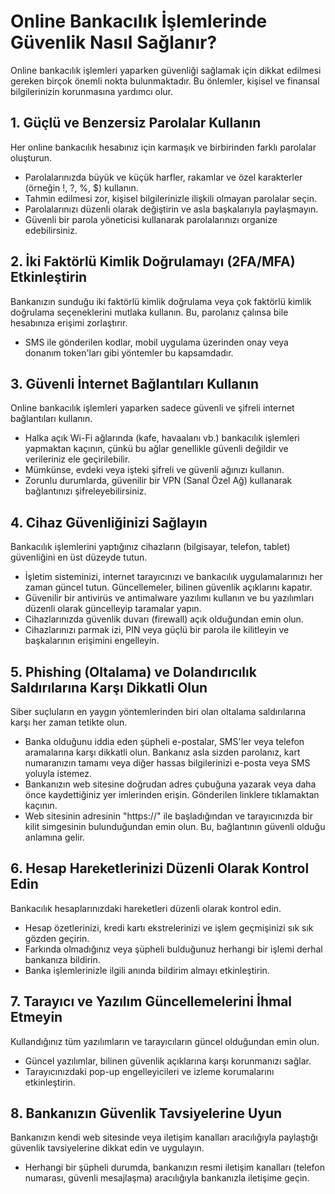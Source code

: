 # Online Bankacılık İşlemlerinde Güvenlik Nasıl Sağlanır?

Online bankacılık işlemleri yaparken güvenliği sağlamak için dikkat edilmesi gereken birçok önemli nokta bulunmaktadır. Bu önlemler, kişisel ve finansal bilgilerinizin korunmasına yardımcı olur.

## 1. Güçlü ve Benzersiz Parolalar Kullanın

Her online bankacılık hesabınız için karmaşık ve birbirinden farklı parolalar oluşturun.

*   Parolalarınızda büyük ve küçük harfler, rakamlar ve özel karakterler (örneğin !, ?, %, $) kullanın.
*   Tahmin edilmesi zor, kişisel bilgilerinizle ilişkili olmayan parolalar seçin.
*   Parolalarınızı düzenli olarak değiştirin ve asla başkalarıyla paylaşmayın.
*   Güvenli bir parola yöneticisi kullanarak parolalarınızı organize edebilirsiniz.

## 2. İki Faktörlü Kimlik Doğrulamayı (2FA/MFA) Etkinleştirin

Bankanızın sunduğu iki faktörlü kimlik doğrulama veya çok faktörlü kimlik doğrulama seçeneklerini mutlaka kullanın. Bu, parolanız çalınsa bile hesabınıza erişimi zorlaştırır.

*   SMS ile gönderilen kodlar, mobil uygulama üzerinden onay veya donanım token'ları gibi yöntemler bu kapsamdadır.

## 3. Güvenli İnternet Bağlantıları Kullanın

Online bankacılık işlemleri yaparken sadece güvenli ve şifreli internet bağlantıları kullanın.

*   Halka açık Wi-Fi ağlarında (kafe, havaalanı vb.) bankacılık işlemleri yapmaktan kaçının, çünkü bu ağlar genellikle güvenli değildir ve verileriniz ele geçirilebilir.
*   Mümkünse, evdeki veya işteki şifreli ve güvenli ağınızı kullanın.
*   Zorunlu durumlarda, güvenilir bir VPN (Sanal Özel Ağ) kullanarak bağlantınızı şifreleyebilirsiniz.

## 4. Cihaz Güvenliğinizi Sağlayın

Bankacılık işlemlerini yaptığınız cihazların (bilgisayar, telefon, tablet) güvenliğini en üst düzeyde tutun.

*   İşletim sisteminizi, internet tarayıcınızı ve bankacılık uygulamalarınızı her zaman güncel tutun. Güncellemeler, bilinen güvenlik açıklarını kapatır.
*   Güvenilir bir antivirüs ve antimalware yazılımı kullanın ve bu yazılımları düzenli olarak güncelleyip taramalar yapın.
*   Cihazlarınızda güvenlik duvarı (firewall) açık olduğundan emin olun.
*   Cihazlarınızı parmak izi, PIN veya güçlü bir parola ile kilitleyin ve başkalarının erişimini engelleyin.

## 5. Phishing (Oltalama) ve Dolandırıcılık Saldırılarına Karşı Dikkatli Olun

Siber suçluların en yaygın yöntemlerinden biri olan oltalama saldırılarına karşı her zaman tetikte olun.

*   Banka olduğunu iddia eden şüpheli e-postalar, SMS'ler veya telefon aramalarına karşı dikkatli olun. Bankanız asla sizden parolanız, kart numaranızın tamamı veya diğer hassas bilgilerinizi e-posta veya SMS yoluyla istemez.
*   Bankanızın web sitesine doğrudan adres çubuğuna yazarak veya daha önce kaydettiğiniz yer imlerinden erişin. Gönderilen linklere tıklamaktan kaçının.
*   Web sitesinin adresinin "https://" ile başladığından ve tarayıcınızda bir kilit simgesinin bulunduğundan emin olun. Bu, bağlantının güvenli olduğu anlamına gelir.

## 6. Hesap Hareketlerinizi Düzenli Olarak Kontrol Edin

Bankacılık hesaplarınızdaki hareketleri düzenli olarak kontrol edin.

*   Hesap özetlerinizi, kredi kartı ekstrelerinizi ve işlem geçmişinizi sık sık gözden geçirin.
*   Farkında olmadığınız veya şüpheli bulduğunuz herhangi bir işlemi derhal bankanıza bildirin.
*   Banka işlemlerinizle ilgili anında bildirim almayı etkinleştirin.

## 7. Tarayıcı ve Yazılım Güncellemelerini İhmal Etmeyin

Kullandığınız tüm yazılımların ve tarayıcıların güncel olduğundan emin olun.

*   Güncel yazılımlar, bilinen güvenlik açıklarına karşı korunmanızı sağlar.
*   Tarayıcınızdaki pop-up engelleyicileri ve izleme korumalarını etkinleştirin.

## 8. Bankanızın Güvenlik Tavsiyelerine Uyun

Bankanızın kendi web sitesinde veya iletişim kanalları aracılığıyla paylaştığı güvenlik tavsiyelerine dikkat edin ve uygulayın.

*   Herhangi bir şüpheli durumda, bankanızın resmi iletişim kanalları (telefon numarası, güvenli mesajlaşma) aracılığıyla bankanızla iletişime geçin.